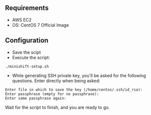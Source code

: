 ## Requirements
- AWS EC2
- OS: CentOS 7 Official Image

## Configuration
- Save the scipt
- Execute the script:
```
./minishift-setup.sh
```
- While generating SSH private key, you'll be asked for the following questions. Enter directly when being asked:
```
Enter file in which to save the key (/home/centos/.ssh/id_rsa):
Enter passphrase (empty for no passphrase):
Enter same passphrase again:
```

Wait for the script to finish, and you are ready to go.